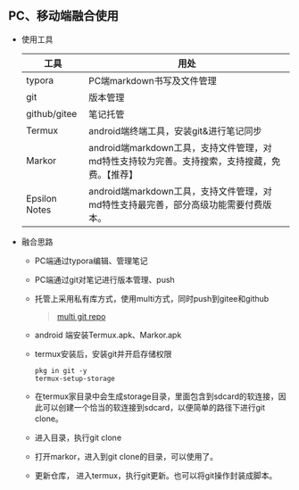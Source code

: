 ## PC、移动端融合使用

- 使用工具

  | 工具          | 用处                                                         |
  | ------------- | ------------------------------------------------------------ |
  | typora        | PC端markdown书写及文件管理                                   |
  | git           | 版本管理                                                     |
  | github/gitee  | 笔记托管                                                     |
  | Termux        | android端终端工具，安装git&进行笔记同步                      |
  | Markor        | android端markdown工具，支持文件管理，对md特性支持较为完善。支持搜索，支持搜藏，免费。【推荐】 |
  | Epsilon Notes | android端markdown工具，支持文件管理，对md特性支持最完善，部分高级功能需要付费版本。 |

  

- 融合思路

  - PC端通过typora编辑、管理笔记

  - PC端通过git对笔记进行版本管理、push

  - 托管上采用私有库方式，使用multi方式，同时push到gitee和github

    > [multi git repo](.\Linux\Others\multi_gits.md)

  - android 端安装Termux.apk、Markor.apk

  - termux安装后，安装git并开启存储权限

    ```
    pkg in git -y
    termux-setup-storage
    ```

  - 在termux家目录中会生成storage目录，里面包含到sdcard的软连接，因此可以创建一个恰当的软连接到sdcard，以便简单的路径下进行git clone。

  - 进入目录，执行git clone

  - 打开markor，进入到git clone的目录，可以使用了。

  - 更新仓库， 进入termux，执行git更新。也可以将git操作封装成脚本。